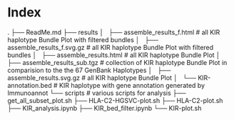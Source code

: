 Index
=========================
.
├── ReadMe.md
├── results
│   ├── assemble_results_f.html           # all KIR haplotype Bundle Plot with filtered bundles
│   ├── assemble_results_f.svg.gz         # all KIR haplotype Bundle Plot with filtered bundles
│   ├── assemble_results.html             # all KIR haplotype Bundle Plot
│   ├── assemble_results_sub.tgz          # collection of KIR haplotype Bundle Plot in comparision to the the 67 GenBank Haplotypes
│   ├── assemble_results.svg.gz           # all KIR haplotype Bundle Plot
│   └── KIR-annotation.bed                # KIR haplotype with gene annotation generated by Immunoannot
└── scripts                               # various scripts for analysis
    ├── get_all_subset_plot.sh
    ├── HLA-C2-HGSVC-plot.sh
    ├── HLA-C2-plot.sh
    ├── KIR_analysis.ipynb
    ├── KIR_bed_filter.ipynb
    └── KIR-plot.sh
